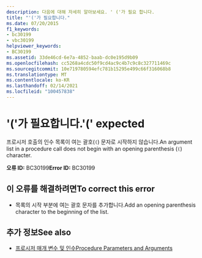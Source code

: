 ```yaml
---
description: 다음에 대해 자세히 알아보세요. ' ('가 필요 합니다.
title: "'('가 필요합니다."
ms.date: 07/20/2015
f1_keywords:
- bc30199
- vbc30199
helpviewer_keywords:
- BC30199
ms.assetid: 33de46cd-6e7a-4852-baab-dc0e195d9b09
ms.openlocfilehash: cc5268a4cdc50f9cd4ac9c4b7c9c8c327711469c
ms.sourcegitcommit: 10e719780594efc781b15295e499c66f316068b8
ms.translationtype: MT
ms.contentlocale: ko-KR
ms.lasthandoff: 02/14/2021
ms.locfileid: "100457838"
---
```

# <a name="-expected"></a><span data-ttu-id="f80a0-103">'('가 필요합니다.</span><span class="sxs-lookup"><span data-stu-id="f80a0-103">'(' expected</span></span>

<span data-ttu-id="f80a0-104">프로시저 호출의 인수 목록이 여는 괄호(`(`) 문자로 시작하지 않습니다.</span><span class="sxs-lookup"><span data-stu-id="f80a0-104">An argument list in a procedure call does not begin with an opening parenthesis (`(`) character.</span></span>  
  
 <span data-ttu-id="f80a0-105">**오류 ID:** BC30199</span><span class="sxs-lookup"><span data-stu-id="f80a0-105">**Error ID:** BC30199</span></span>  
  
## <a name="to-correct-this-error"></a><span data-ttu-id="f80a0-106">이 오류를 해결하려면</span><span class="sxs-lookup"><span data-stu-id="f80a0-106">To correct this error</span></span>  
  
- <span data-ttu-id="f80a0-107">목록의 시작 부분에 여는 괄호 문자를 추가합니다.</span><span class="sxs-lookup"><span data-stu-id="f80a0-107">Add an opening parenthesis character to the beginning of the list.</span></span>  
  
## <a name="see-also"></a><span data-ttu-id="f80a0-108">추가 정보</span><span class="sxs-lookup"><span data-stu-id="f80a0-108">See also</span></span>

- [<span data-ttu-id="f80a0-109">프로시저 매개 변수 및 인수</span><span class="sxs-lookup"><span data-stu-id="f80a0-109">Procedure Parameters and Arguments</span></span>](../programming-guide/language-features/procedures/procedure-parameters-and-arguments.md)
